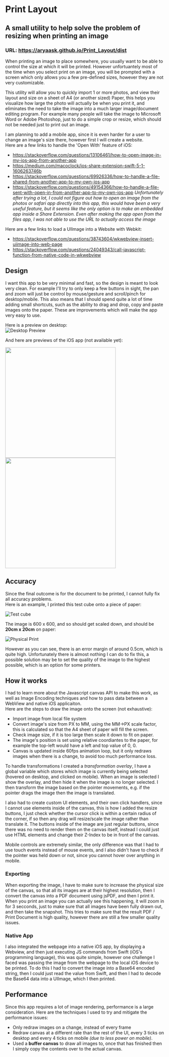 # Print Layout
## A small utility to help solve the problem of resizing when printing an image

### URL: https://aryaask.github.io/Print_Layout/dist

When printing an image to place somewhere, you usually want to be able to control the size at which it will be printed. However unfortuantely most of the time when you select print on an image, you will be prompted with a screen which only allows you a few pre-defined sizes, however they are not very customizable. 

This utility will allow you to quickly import 1 or more photos, and view their layout and size on a sheet of A4 (or another sized) Paper, this helps you visualize how large the photo will actually be when you print it, and eliminates the need to take the image into a much larger image/document editing program. For example many people will take the image to Microsoft Word or Adobe Photoshop, just to do a simple crop or resize, which should not be needed just to print out an image.

I am planning to add a mobile app, since it is even harder for a user to change an image's size there, however first I will create a website.\
Here are a few links to handle the 'Open With' feature of iOS:
- https://stackoverflow.com/questions/13106461/how-to-open-image-in-my-ios-app-from-another-app
- https://medium.com/macoclock/ios-share-extension-swift-5-1-1606263746b
- https://stackoverflow.com/questions/69926336/how-to-handle-a-file-shared-from-another-app-to-my-own-ios-app
- https://stackoverflow.com/questions/49154366/how-to-handle-a-file-sent-with-open-in-from-another-app-to-my-own-ios-app
*Unfortunately after trying a lot, I could not figure out how to open an image from the photos or safari app directly into this app, this would have been a very useful feature, but it seems like the only option is to make an embedded app inside a Share Extension. Even after making the app open from the files app, I was not able to use the URL to actually access the image*

Here are a few links to load a UIImage into a Website with Webkit:
- https://stackoverflow.com/questions/38743604/wkwebview-insert-uiimage-into-web-page
- https://stackoverflow.com/questions/24049343/call-javascript-function-from-native-code-in-wkwebview

## Design
I want this app to be very minimal and fast, so the design is meant to look very clean. For example I'll try to only keep a few buttons in sight, the pan and zoom will just be control by mouse/gesture and scroll/pinch for desktop/mobile. This also means that I should spend quite a lot of time adding small shortcuts, such as the ability to drag and drop, copy and paste images onto the paper. These are improvements which will make the app very easy to use.

Here is a preview on desktop:\
![Desktop Preview](Previews/DesktopPreview.png)

And here are previews of the iOS app (not available yet):
<p float="left"> 
  <img src="Previews/iOSPreview1.png?raw=true" width="350" />
  <img src="Previews/iOSPreview2.png?raw=true" width="350" /> 
</p>

## Accuracy
Since the final outcome is for the document to be printed, I cannot fully fix all accuracy problems.\
Here is an example, I printed this test cube onto a piece of paper:

![Test cube](Previews/TestCube.JPG?raw=true)

The image is 600 x 600, and so should get scaled down, and should be **20cm x 20cm** on paper:

![Physical Print](Previews/AccuracyPreview.JPG?raw=true)

However as you can see, there is an error margin of around 0.5cm, which is quite high. Unfortunately there is almost nothing I can do to fix this, a possible solution may be to set the quality of the image to the highest possible, which is an option for some printers.

## How it works
I had to learn more about the Javascript canvas API to make this work, as well as Image Encoding techniques and how to pass data between a WebView and native iOS applicaiton.\
Here are the steps to draw the image onto the screen (not exhaustive):
- Import image from local file system
- Convert image's size from PX to MM, using the MM->PX scale factor, this is calculated so that the A4 sheet of paper will fill the screen.
- Check image size, if it is too large then scale it down to fit on paper.
- The image's position is set using relative coordiantes to the paper, for example the top-left would have a left and top value of 0, 0.
- Canvas is updated inside 60fps animation loop, but it only redraws images when there is a change, to avoid too much performance loss.

To handle transformations I created a *transformation overlay*, I have a global variable which stores which image is currently being selected (hovered on desktop, and clicked on mobile). When an image is selected I show the overlay, and then hide it when the image is no longer selected. I then transform the image based on the pointer movements, e.g. if the pointer drags the image then the image is translated. 

I also had to create custom UI elements, and their own click handlers, since I cannot use elements inside of the canvas, this is how I added the resize buttons, I just check whether the cursor click is within a certain radius of the corner, if so then any drag will resize/scale the image rather than translate it. The buttons inside of the image are just regular buttons, since there was no need to render them on the canvas itself, instead I could just use HTML elements and change their Z-Index to be in front of the canvas.

Mobile controls are extremely similar, the only difference was that I had to use touch events instead of mouse events, and I also didn't have to check if the pointer was held down or not, since you cannot hover over anything in mobile.

### Exporting
When exporting the image, I have to make sure to increase the physical size of the canvas, so that all its images are at their highest resolution, then I convert the canvas into a PDF document using jsPDF, and then I print it. When you print an image you can actually see this happening, it will zoom in for 3 secconds, just to make sure that all images have been fully drawn out, and then take the snapshot. This tries to make sure that the result PDF / Print Document is high quality, however there are still a few smaller quality issues.

### Native App
I also integrated the webpage into a native iOS app, by displaying a Webview, and then just executing JS commands from Swift (iOS's programming language), this was quite simple, however one challenge I faced was passing the image from the webpage to the local iOS device to be printed. To do this I had to convert the image into a Base64 encoded string, then I could just read the value from Swift, and then I had to decode the Base64 data into a UIImage, which I then printed.

## Performance
Since this app requires a lot of image rendering, performance is a large consideration. Here are the techniques I used to try and mitigate the performance issues:
- Only redraw images on a change, instead of every frame
- Redraw canvas at a different rate than the rest of the UI, every 3 ticks on desktop and every 4 ticks on mobile *(due to less power on mobile)*.
- Used a **buffer canvas** to draw all images to, once that has finished then I simply copy the contents over to the actual canvas.
